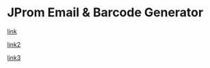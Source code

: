 # JProm Email & Barcode Generator


[link](https://realpython.com/python-generate-qr-code/)

[link2](https://www.twilio.com/en-us/blog/sending-email-attachments-with-twilio-sendgrid-python)


[link3](https://www.geeksforgeeks.org/how-to-generate-barcode-in-python/)